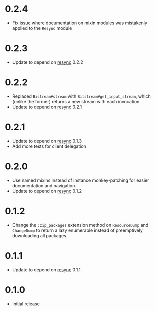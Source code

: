 # 0.2.4

- Fix issue where documentation on mixin modules was mistakenly applied to the `Resync` module

# 0.2.3

- Update to depend on [resync](https://github.com/dmolesUC3/resync) 0.2.2

# 0.2.2

- Replaced `Bistream#stream` with `Bitstream#get_input_stream`, which (unlike the former) returns a new stream with each invocation.
- Update to depend on [resync](https://github.com/dmolesUC3/resync) 0.2.1

# 0.2.1

- Update to depend on [resync](https://github.com/dmolesUC3/resync) 0.1.3
- Add more tests for client delegation

# 0.2.0

- Use named mixins instead of instance monkey-patching for easier documentation and navigation.
- Update to depend on [resync](https://github.com/dmolesUC3/resync) 0.1.2

# 0.1.2

- Change the `:zip_packages` extension method on `ResourceDump` and `ChangeDump` to return a lazy enumerable instead of preemptively downloading all packages. 

# 0.1.1

- Update to depend on [resync](https://github.com/dmolesUC3/resync) 0.1.1

# 0.1.0

- Initial release
